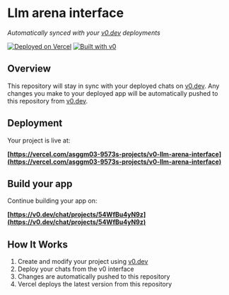 # Llm arena interface

*Automatically synced with your [v0.dev](https://v0.dev) deployments*

[![Deployed on Vercel](https://img.shields.io/badge/Deployed%20on-Vercel-black?style=for-the-badge&logo=vercel)](https://vercel.com/asggm03-9573s-projects/v0-llm-arena-interface)
[![Built with v0](https://img.shields.io/badge/Built%20with-v0.dev-black?style=for-the-badge)](https://v0.dev/chat/projects/54WfBu4yN9z)

## Overview

This repository will stay in sync with your deployed chats on [v0.dev](https://v0.dev).
Any changes you make to your deployed app will be automatically pushed to this repository from [v0.dev](https://v0.dev).

## Deployment

Your project is live at:

**[https://vercel.com/asggm03-9573s-projects/v0-llm-arena-interface](https://vercel.com/asggm03-9573s-projects/v0-llm-arena-interface)**

## Build your app

Continue building your app on:

**[https://v0.dev/chat/projects/54WfBu4yN9z](https://v0.dev/chat/projects/54WfBu4yN9z)**

## How It Works

1. Create and modify your project using [v0.dev](https://v0.dev)
2. Deploy your chats from the v0 interface
3. Changes are automatically pushed to this repository
4. Vercel deploys the latest version from this repository